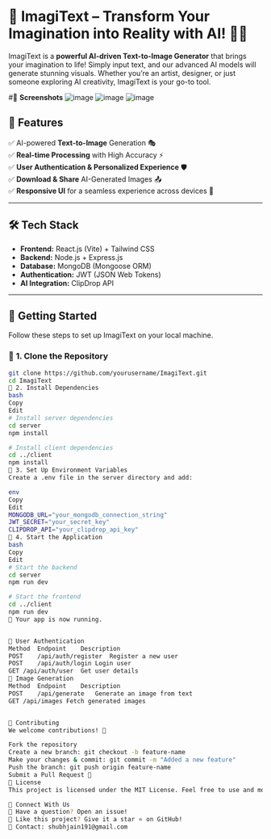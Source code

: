 # 🚀 ImagiText – Transform Your Imagination into Reality with AI! 🎨✨  

ImagiText is a **powerful AI-driven Text-to-Image Generator** that brings your imagination to life! Simply input text, and our advanced AI models will generate stunning visuals. Whether you’re an artist, designer, or just someone exploring AI creativity, ImagiText is your go-to tool.  


#🎨 **Screenshots**
![image](https://github.com/user-attachments/assets/36fe6878-4849-4589-94d2-55261db1a1eb)
![image](https://github.com/user-attachments/assets/f3e6e418-d5f7-4e14-9797-4c7dc9d6f1eb)
![image](https://github.com/user-attachments/assets/5a59ea3b-f802-4507-bb4c-f6060bb29544)


  

## 🌟 **Features**  

✅ AI-powered **Text-to-Image** Generation 🎭  
✅ **Real-time Processing** with High Accuracy ⚡  
✅ **User Authentication & Personalized Experience** 🛡️  
✅ **Download & Share** AI-Generated Images 📤  
✅ **Responsive UI** for a seamless experience across devices 📱  

---

## 🛠️ **Tech Stack**  

- **Frontend:** React.js (Vite) + Tailwind CSS  
- **Backend:** Node.js + Express.js  
- **Database:** MongoDB (Mongoose ORM)  
- **Authentication:** JWT (JSON Web Tokens)  
- **AI Integration:** ClipDrop API   

---

## 🚀 **Getting Started**  

Follow these steps to set up ImagiText on your local machine.  

### 🔹 **1. Clone the Repository**  
```bash
git clone https://github.com/yourusername/ImagiText.git
cd ImagiText
🔹 2. Install Dependencies
bash
Copy
Edit
# Install server dependencies
cd server
npm install

# Install client dependencies
cd ../client
npm install
🔹 3. Set Up Environment Variables
Create a .env file in the server directory and add:

env
Copy
Edit
MONGODB_URL="your_mongodb_connection_string"
JWT_SECRET="your_secret_key"
CLIPDROP_API="your_clipdrop_api_key"
🔹 4. Start the Application
bash
Copy
Edit
# Start the backend
cd server
npm run dev

# Start the frontend
cd ../client
npm run dev
🚀 Your app is now running.


🔹 User Authentication
Method	Endpoint	Description
POST	/api/auth/register	Register a new user
POST	/api/auth/login	Login user
GET	/api/auth/user	Get user details
🔹 Image Generation
Method	Endpoint	Description
POST	/api/generate	Generate an image from text
GET	/api/images	Fetch generated images


🤝 Contributing
We welcome contributions! 🚀

Fork the repository
Create a new branch: git checkout -b feature-name
Make your changes & commit: git commit -m "Added a new feature"
Push the branch: git push origin feature-name
Submit a Pull Request 🎉
📜 License
This project is licensed under the MIT License. Feel free to use and modify it.

🔗 Connect With Us
💬 Have a question? Open an issue!
🌟 Like this project? Give it a star ⭐ on GitHub!
📧 Contact: shubhjain191@gmail.com
